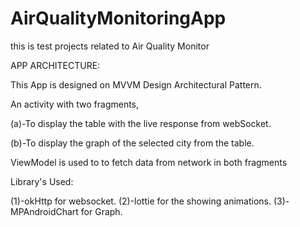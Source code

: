 # AirQualityMonitoringApp
this is test projects related to Air Quality Monitor


APP ARCHITECTURE:

This App is designed on MVVM Design Architectural Pattern.

An activity with two fragments,  

(a)-To display the table with the live response from webSocket.

(b)-To display the graph of the selected city from the table.

ViewModel is used to to fetch data from network in both  fragments 
 
 
 Library's Used:
 
(1)-okHttp for websocket.
(2)-lottie for the showing animations.
(3)-MPAndroidChart for Graph.
